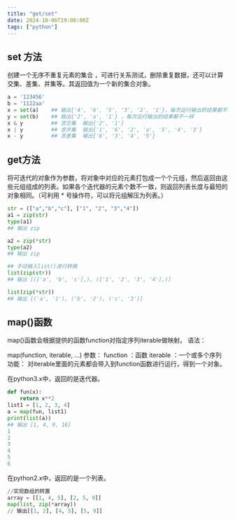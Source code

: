 ```yaml
---
title: "get/set"
date: 2024-10-06T19:08:00Z
tags: ["python"]
---
```

## set 方法
创建一个无序不重复元素的集合 ，可进行关系测试，删除重复数据，还可以计算交集、差集、并集等。其返回值为一个新的集合对象。
```python
a = '123456'  
b = '1122aa'
x = set(a)    ## 输出{'4', '6', '5', '3', '2', '1'}，每次运行输出的结果都不一样
y = set(b)    ## 输出{'2', 'a', '1'} ，每次运行输出的结果都不一样
x & y         ## 求交集  输出{'2', '1'}
x | y         ## 求并集  输出{'1', '6', '2', 'a', '5', '4', '3'}
x - y         ## 求差集  输出{'6', '3', '4', '5'}
```
## 
## get方法
将可迭代的对象作为参数，将对象中对应的元素打包成一个个元组，然后返回由这些元组组成的列表。如果各个迭代器的元素个数不一致，则返回列表长度与最短的对象相同。（可利用 * 号操作符，可以将元组解压为列表。）
```python
str = (["a","b","c"], ["1", "2", "3","4"])
a1 = zip(str)  
type(a1)
## 输出 zip

a2 = zip(*str)
type(a2)
## 输出 zip

## 手动输入list()进行转换
list(zip(str))  
## 输出 [(['a', 'b', 'c'],), (['1', '2', '3', '4'],)]

list(zip(*str))
## 输出 [('a', '1'), ('b', '2'), ('c', '3')]
```
## map()函数
map()函数会根据提供的函数function对指定序列iterable做映射。
语法：

map(function, iterable, ...)
参数：
function ：函数
iterable ：一个或多个序列
功能：
对iterable里面的元素都会带入到function函数进行运行，得到一个对象。

在python3.x中，返回的是迭代器。

```python
def fun(x):
    return x**2
list1 = [1, 2, 3, 4]
a = map(fun, list1)
print(list(a))
## 输出 [1, 4, 9, 16] 
1
2
3
4
5
6
```
在python2.x中，返回的是一个列表。

```python
//实现数组的转置
array = [[1, 4, 5], [2, 5, 9]]
map(list, zip(*array))
// 输出[[1, 2], [4, 5], [5, 9]]
```
